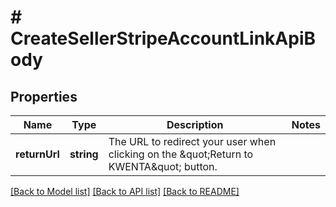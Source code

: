 # # CreateSellerStripeAccountLinkApiBody

## Properties

Name | Type | Description | Notes
------------ | ------------- | ------------- | -------------
**returnUrl** | **string** | The URL to redirect your user when clicking on the \&quot;Return to KWENTA\&quot; button. |

[[Back to Model list]](../../README.md#models) [[Back to API list]](../../README.md#endpoints) [[Back to README]](../../README.md)

